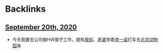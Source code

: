 
# Backlinks
## [September 20th, 2020](<September 20th, 2020.md>)
- 今天我要去公司做HW值守工作，就和[我妈](<我妈.md>)、[老婆](<老婆.md>)带着[李一诺](<李一诺.md>)打车去[北京动物园](<北京动物园.md>)来

